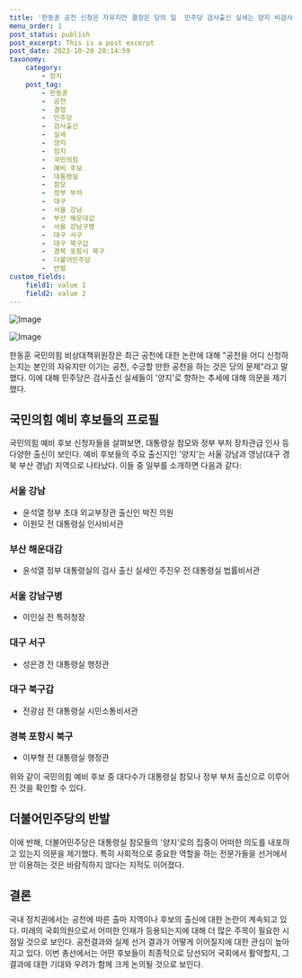 ```yaml
---
title: '한동훈 공천 신청은 자유지만 결정은 당의 일  민주당 검사출신 실세는 양지 비검사는 험지 의문'
menu_order: 1
post_status: publish
post_excerpt: This is a post excerpt
post_date: 2023-10-20 20:14:59
taxonomy:
    category:
        - 정치
    post_tag:
        - 한동훈
        -  공천
        -  결정
        -  민주당
        -  검사출신
        -  실세
        -  양지
        -  험지
        -  국민의힘
        -  예비 후보
        -  대통령실
        -  참모
        -  정부 부처
        -  대구
        -  서울 강남
        -  부산 해운대갑
        -  서울 강남구병
        -  대구 서구
        -  대구 북구갑
        -  경북 포항시 북구
        -  더불어민주당
        -  반발
custom_fields:
    field1: value 1
    field2: value 2
---
```


![Image](https://imgnews.pstatic.net/image/006/2024/02/06/0000122224_001_20240206191601018.jpg?type=w647)

![Image](https://imgnews.pstatic.net/image/006/2024/02/06/0000122224_002_20240206191601056.jpg?type=w647)


한동훈 국민의힘 비상대책위원장은 최근 공천에 대한 논란에 대해 "공천을 어디 신청하는지는 본인의 자유지만 이기는 공천, 수긍할 만한 공천을 하는 것은 당의 문제"라고 말했다. 이에 대해 민주당은 검사출신 실세들이 '양지'로 향하는 추세에 대해 의문을 제기했다.

## 국민의힘 예비 후보들의 프로필

국민의힘 예비 후보 신청자들을 살펴보면, 대통령실 참모와 정부 부처 장차관급 인사 등 다양한 출신이 보인다. 예비 후보들의 주요 출신지인 '양지'는 서울 강남과 영남(대구 경북 부산 경남) 지역으로 나타났다. 이들 중 일부를 소개하면 다음과 같다:

### 서울 강남
- 윤석열 정부 초대 외교부장관 출신인 박진 의원
- 이원모 전 대통령실 인사비서관

### 부산 해운대갑 
- 윤석열 정부 대통령실의 검사 출신 실세인 주진우 전 대통령실 법률비서관

### 서울 강남구병
- 이인실 전 특허청장

### 대구 서구
- 성은경 전 대통령실 행정관

### 대구 북구갑
- 전광삼 전 대통령실 시민소통비서관

### 경북 포항시 북구
- 이부형 전 대통령실 행정관

위와 같이 국민의힘 예비 후보 중 대다수가 대통령실 참모나 정부 부처 출신으로 이루어진 것을 확인할 수 있다.

## 더불어민주당의 반발

이에 반해, 더불어민주당은 대통령실 참모들의 '양지'로의 집중이 어떠한 의도를 내포하고 있는지 의문을 제기했다. 특히 사회적으로 중요한 역할을 하는 전문가들을 선거에서만 이용하는 것은 바람직하지 않다는 지적도 이어졌다.

## 결론

국내 정치권에서는 공천에 따른 출마 지역이나 후보의 출신에 대한 논란이 계속되고 있다. 미래의 국회의원으로서 어떠한 인재가 등용되는지에 대해 더 많은 주목이 필요한 시점일 것으로 보인다. 공천결과와 실제 선거 결과가 어떻게 이어질지에 대한 관심이 높아지고 있다. 이번 총선에서는 어떤 후보들이 최종적으로 당선되어 국회에서 활약할지, 그 결과에 대한 기대와 우려가 함께 크게 논의될 것으로 보인다.
